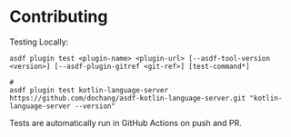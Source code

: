 # Contributing

Testing Locally:

```shell
asdf plugin test <plugin-name> <plugin-url> [--asdf-tool-version <version>] [--asdf-plugin-gitref <git-ref>] [test-command*]

#
asdf plugin test kotlin-language-server https://github.com/dochang/asdf-kotlin-language-server.git "kotlin-language-server --version"
```

Tests are automatically run in GitHub Actions on push and PR.
